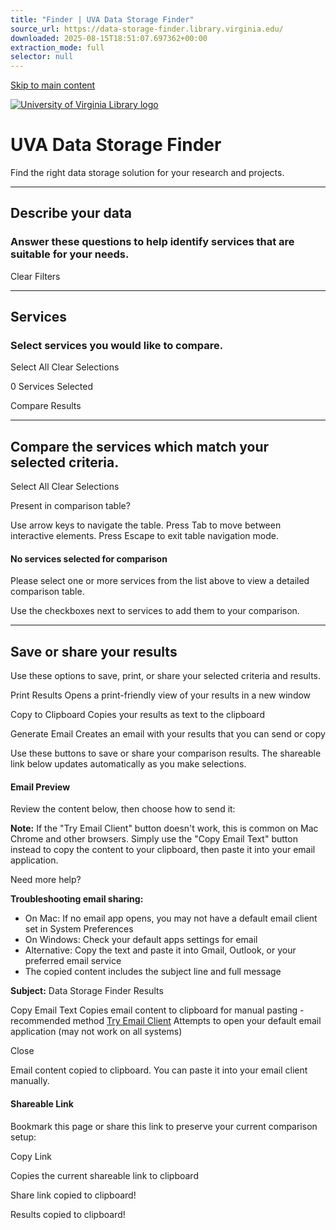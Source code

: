 ```yaml
---
title: "Finder | UVA Data Storage Finder"
source_url: https://data-storage-finder.library.virginia.edu/
downloaded: 2025-08-15T18:51:07.697362+00:00
extraction_mode: full
selector: null
---
```

[Skip to main content](https://data-storage-finder.library.virginia.edu/#main-content)

[![University of Virginia Library logo](https://data-storage-finder.library.virginia.edu/themes/custom/uva_dsf_bs/assets/uva_library_logo.svg)](https://library.virginia.edu/ "University of Virginia Library homepage")

# UVA Data Storage Finder

Find the right data storage solution for your research and projects.

---

## Describe your data

### Answer these questions to help identify services that are suitable for your needs.

Clear Filters

---

## Services

### Select services you would like to compare.

Select All
Clear Selections

0
Services Selected

Compare Results

---

## Compare the services which match your selected criteria.

Select All
Clear Selections

Present in comparison table?

Use arrow keys to navigate the table. Press Tab to move between interactive elements. Press Escape to exit table navigation mode.

#### No services selected for comparison

Please select one or more services from the list above to view a detailed comparison table.

Use the checkboxes next to services to add them to your comparison.

---

## Save or share your results

Use these options to save, print, or share your selected criteria and results.

Print Results
Opens a print-friendly view of your results in a new window

 Copy to Clipboard
Copies your results as text to the clipboard

 Generate Email
Creates an email with your results that you can send or copy

Use these buttons to save or share your comparison results. The shareable link below updates automatically as you make selections.

#### Email Preview

Review the content below, then choose how to send it:

**Note:** If the "Try Email Client" button doesn't work, this is common on Mac Chrome and other browsers.
Simply use the "Copy Email Text" button instead to copy the content to your clipboard, then paste it into your email application.

Need more help?

**Troubleshooting email sharing:**

* On Mac: If no email app opens, you may not have a default email client set in System Preferences
* On Windows: Check your default apps settings for email
* Alternative: Copy the text and paste it into Gmail, Outlook, or your preferred email service
* The copied content includes the subject line and full message

**Subject:** Data Storage Finder Results

Copy Email Text
Copies email content to clipboard for manual pasting - recommended method
[Try Email Client](https://data-storage-finder.library.virginia.edu/)
Attempts to open your default email application (may not work on all systems)

Close

Email content copied to clipboard. You can paste it into your email client manually.

#### Shareable Link

Bookmark this page or share this link to preserve your current comparison setup:

Copy Link

Copies the current shareable link to clipboard

Share link copied to clipboard!

Results copied to clipboard!
